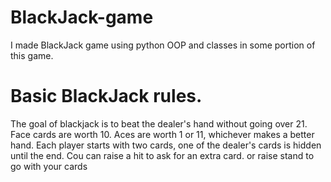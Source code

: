 # BlackJack-game
I made BlackJack game using python OOP and classes in some portion of this game.

# Basic BlackJack rules.
The goal of blackjack is to beat the dealer's hand without going over 21. Face cards are worth 10. Aces are worth 1 or 11, whichever makes a better hand. Each player starts with two cards, one of the dealer's cards is hidden until the end. Cou can raise a hit to ask for an extra card. or raise stand to go with your cards
